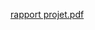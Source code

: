 [rapport projet.pdf](https://github.com/Kapharim/Rideau-connect-e/files/11634032/rapport.projet.pdf)
